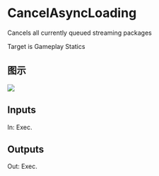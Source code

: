 # CancelAsyncLoading

Cancels all currently queued streaming packages

Target is Gameplay Statics

## 图示

![]($-20221218-19033872.png)

## Inputs

In: Exec.  

## Outputs

Out: Exec.

